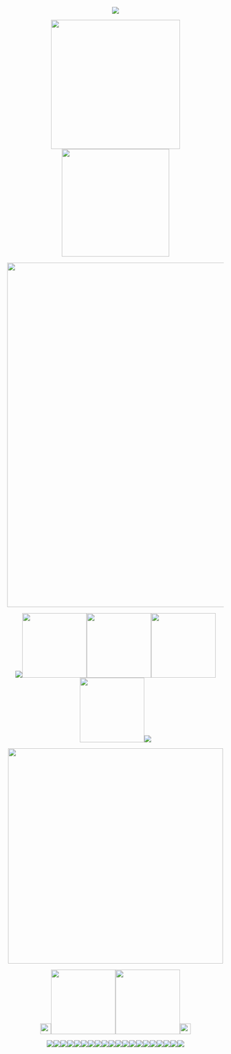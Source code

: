 <p align="center"><img src="https://64.media.tumblr.com/2077065e303e11d3d03dcb208c539fa7/94bb6a3f9633dfc4-e8/s2048x3072/e766fb400463c5c643a0b43f74255ddee92d435a.pnj">
<p align="center"><img src="https://spotify-github-profile.kittinanx.com/api/view?uid=31nthrfejdrl5ztsoldu5q2cncju&cover_image=true&theme=novatorem&show_offline=false&background_color=000000&interchange=false&bar_color=fff0c2&bar_color_cover=false)](https://github.com/kittinan/spotify-github-profile)" width="300"><img src="https://64.media.tumblr.com/d33032a5672955ac37ba0c91dd461c84/407c1a58a6c1c016-fc/s540x810/6f9509675f9b5a704b4f100506941569ec2d6fd8.pnj" width="250">
<p align="center"><img src="https://64.media.tumblr.com/257129c3c16ffd6e757961a337127983/9a945f593504778c-80/s2048x3072/174d3bd87a9a10f7fdf27a22bf35c7739cd1b25f.pnj" width="800">
<p align="center"><img src="https://64.media.tumblr.com/e7b15ef75d4f173f94e0d1dff3fd7e01/ca4465b320746059-ad/s75x75_c1/b29c1232fb0760d700d31243d17c624c1c33eea6.gifv"><a href="https://osian.atabook.org" title="ata"><img src="https://64.media.tumblr.com/3d31d552d1c4109334206e54e360022a/407c1a58a6c1c016-0c/s540x810/8bf12ba60c59b4b2413106cc91a1d7ffd7d92eb5.pnj" width="150"></a><a href="https://guns.lol/decal" title="gun"><img src="https://64.media.tumblr.com/46125253c9f12cb9b2a3914501133fda/407c1a58a6c1c016-d6/s540x810/177b9e1a06cc3ec0d49cb60986d24c68a9c51755.pnj" width="150"></a><a href="https://listography.com/jekosian" title="listo"><img src="https://64.media.tumblr.com/b2d6447f42a35bbb46ea4b10f9a1ffd9/407c1a58a6c1c016-4c/s540x810/fb3c8b05fc4ba09ba36acb6909904e42230d3fc8.pnj" width="150"></a><a href="https://rentry.co/membox" title="membox"><img src="https://64.media.tumblr.com/ac33aecbdc5dbdf56e509e00e72f1956/407c1a58a6c1c016-fb/s540x810/056b057329aa5963c45f63fb710006732a04d021.pnj" width="150"></a><img src="https://64.media.tumblr.com/8602ad32e2fe4a81dd14ec59f2126b1d/be34e078c8d6120f-35/s75x75_c1/db77fbb2fc8f63b9c31b5f65a945b097b653c350.gifv">
<p align="center"><img src="https://64.media.tumblr.com/6d0d9694da215ee309fc3de9653d6f04/75162af2baf818ca-dd/s1280x1920/3768c993975698af3c9a5ac2b632369bb0f8c14b.pnj" width="500">
<p align="center"><img src="https://64.media.tumblr.com/5dc307d8066abef18bfc63143860861e/05cbec4ba7f149d3-76/s500x750/4f7b8cae1830861d8208e07f6960f0ba1c06c382.pnj" width="25"><a href="https://en.pronouns.page/picklemuncher" title="prn"><img src="https://64.media.tumblr.com/5ade930f24e035d24e1d57f960f64d68/407c1a58a6c1c016-55/s540x810/5edbc36a63b363b646e5c3963170a60c22023013.pnj" width="150"></a><a href="https://rentry.co/fret" title="fret"><img src="https://64.media.tumblr.com/5ade930f24e035d24e1d57f960f64d68/407c1a58a6c1c016-55/s540x810/5edbc36a63b363b646e5c3963170a60c22023013.pnj" width="150"></a><img src="https://64.media.tumblr.com/9b0a550a90ed3e194fb71b32784655d5/b6b69f02b92ba4d2-ab/s100x200/dcd446d4ed7b19675fa88b32b9958a74ed70946e.pnj" width="25">
<p align="center"><img src="https://64.media.tumblr.com/aefc5e77a5b318dd66dfeab080977b85/63736181c8ff41a1-8f/s250x400/190a752cc84d4de053954aff43cc473f56b9eccf.gifv"><img src="https://64.media.tumblr.com/4cb79ecf3cdead04bccf85b75a297994/63736181c8ff41a1-6f/s250x400/669f51bd8ec498eb729dbe9dec4ba163f56e070e.gifv"><img src="https://64.media.tumblr.com/8f48a5f6c6d868ed7e9ae29ef794de35/63736181c8ff41a1-ab/s250x400/a0b9e0e41504b7076a267ae8fd6e3a9851bc5367.gifv"><img src="https://64.media.tumblr.com/dd41f1c191bf3c75f5fd3c32e70cb468/63736181c8ff41a1-ec/s250x400/6111a4e9e8011e4deb58ef2d9554f07d74b6743c.gifv"><img src="https://64.media.tumblr.com/c645c7bdf3591d657d0ae49f84b43c89/63736181c8ff41a1-5b/s250x400/a2cc97d09312bfd936ce0e3b9414fc3d831e095a.gifv"><img src="https://64.media.tumblr.com/18b44658e60e6c11a68913f09cc5f9c8/63736181c8ff41a1-9c/s250x400/a8121a5b06b8a7734bb58854dea59c83d7a35f16.gifv"><img src="https://64.media.tumblr.com/6a450397755dbb2193bfca8387d8b12a/5a60b80ac9298f8d-2e/s250x400/e91eddd543b7a80bec5be5141d214f15f6951f5e.gifv"><img src="https://64.media.tumblr.com/8d87c24e5f80d53006b8b54b15565b58/a671f5cbbeb1f6b1-a4/s250x400/75647ccd8bd1f39fcdbd8336d5ad9ec081a51a3c.gifv"><img src="https://64.media.tumblr.com/06c4b2306d1ac2ebdb15d4b975575531/19a9e3ae2a687fa3-f8/s250x400/fbda1eb1eb1ed240c57829ca3c95a34d296c3b77.gifv"><img src="https://64.media.tumblr.com/9c4c6bb5d851c0df1a171bfc63bcecf8/19a9e3ae2a687fa3-a3/s250x400/bf37b23d1409041bfa5fb41d3579e00c31997746.gifv"><img src="https://64.media.tumblr.com/f2228b7b3fbf48ddf37a6da895f3cfa7/19a9e3ae2a687fa3-35/s250x400/2126dfd5e5ab1d912742decfa8670c2a3b736f4d.gifv"><img src="https://64.media.tumblr.com/fc9477af72d0caf4a69fead9732d41f0/19a9e3ae2a687fa3-33/s250x400/1a6022108a6ca0d2211c9a7117fe58115aa15840.gifv"><img src="https://64.media.tumblr.com/5a6a98bc30f4936d127ff19480f9d724/a75b32d2d33f0068-b4/s250x400/d6f19682bdbfb4fb6311f8706b32e4f96652078d.gifv"><img src="https://64.media.tumblr.com/778a131da11a49ad1a1c9c5310d564ad/de2c83d0963a6a42-00/s250x400/a57bec58a41e9db51e44f4a9505802ff52c64bd3.gifv"><img src="https://64.media.tumblr.com/1a28092ab1171bb5997e3b1d70f6276d/de2c83d0963a6a42-ed/s250x400/b24f26c2034f9633aaed9d386ddf96b09ffe654f.gifv"><img src="https://64.media.tumblr.com/af253af8ff792fd88adf23ed6bcae544/de2c83d0963a6a42-5f/s250x400/4a87f70726bab79efe551888e7c857b7f9b9e976.gifv"><img src="https://64.media.tumblr.com/553c7f635fe5d250c364ce8461fab7b0/de2c83d0963a6a42-fe/s250x400/10cd5b82caa52f1dfc3833d81838eec4b32b6116.gifv"><img src="https://64.media.tumblr.com/93093040d118c31ce178017cce709470/de2c83d0963a6a42-82/s250x400/d15ebc88a374b230546d7127fc1d27fa62cd97cb.gifv"><img src="https://64.media.tumblr.com/d5f973b293233a0f7dfa11e90224de57/de2c83d0963a6a42-f0/s250x400/6c3f0d3c98523085050981cb2c4dd9b04164fae7.gifv"><img src="https://64.media.tumblr.com/27a6dc37f3b0cedb93fb7fd72d2cd101/de2c83d0963a6a42-10/s250x400/4831493fd1684ffaddbe339e10121be23b312ebd.gifv">

